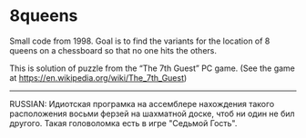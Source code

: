 # 8queens
Small code from 1998. Goal is to find the variants for the location of 8 queens on a chessboard so that no one hits the others.

This is solution of puzzle from the “The 7th Guest” PC game. (See the game at https://en.wikipedia.org/wiki/The_7th_Guest)

--------
RUSSIAN:
Идиотская програмка на ассемблере нахождения такого расположения восьми ферзей на шахматной доске, чтоб ни один не бил другого.
Такая головоломка есть в игре "Седьмой Гость".

